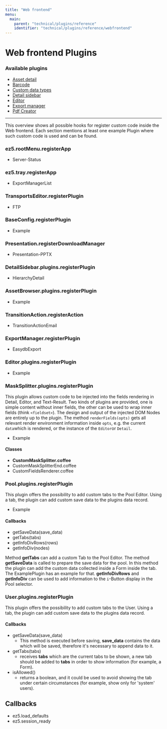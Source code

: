 ```yaml
---
title: "Web frontend"
menu:
  main:
    parent: "technical/plugins/reference"
    identifier: "technical/plugins/reference/webfrontend"
---
```


# Web frontend Plugins


### Available plugins

- [Asset detail](/en/technical/plugins/reference/webfrontend/asset-detail-plugin)
- [Barcode](/en/technical/plugins/reference/webfrontend/barcode)
- [Custom data types](/en/technical/plugins/reference/webfrontend/custom-data-type-plugin)
- [Detail sidebar](/en/technical/plugins/reference/webfrontend/detail-sidebar-plugin)
- [Editor](/en/technical/plugins/reference/webfrontend/editor-plugin)
- [Export manager](/en/technical/plugins/reference/webfrontend/export-manager-plugin)
- [Pdf Creator](/en/technical/plugins/reference/webfrontend/pdf-creator)


---

This overview shows all possible hooks for register custom code inside the Web frontend. Each section mentions at least one example Plugin where such custom code is used and can be found.

### ez5.rootMenu.registerApp

* Server-Status

### ez5.tray.registerApp

* ExportManagerList

### TransportsEditor.registerPlugin

* FTP

### BaseConfig.registerPlugin

* Example

### Presentation.registerDownloadManager

* Presentation-PPTX

### DetailSidebar.plugins.registerPlugin

* HierarchyDetail

### AssetBrowser.plugins.registerPlugin

* Example

### TransitionAction.registerAction

* TransitionActionEmail

### ExportManager.registerPlugin

* EasydbExport

### Editor.plugins.registerPlugin

* Example

### MaskSplitter.plugins.registerPlugin

This plugin allows custom code to be injected into the fields rendering in Detail, Editor, and Text-Result. Two kinds of plugins are provided, one is simple content without inner fields, the other can be used to wrap inner fields (think `<fieldset>`). The design and output of the injected DOM Nodes are entirely up to the plugin. The method `renderFields(opts)` gets all relevant render environment information inside `opts`, e.g. the current `data`which is rendered, or the instance of the `Editor`or `Detail`. 

- Example

#### Classes

* **CustomMaskSplitter.coffee**
* CustomMaskSplitterEnd.coffee
* CustomFieldsRenderer.coffee

### Pool.plugins.registerPlugin

This plugin offers the possibility to add custom tabs to the Pool Editor. Using a tab, the plugin can add custom save data to the plugins data record.

* Example

#### Callbacks

* getSaveData(save_data)
* getTabs(tabs)
* getInfoDivRows(rows)
* getInfoDiv(nodes)

Method **getTabs** can add a custom Tab to the Pool Editor. The method **getSaveData** is called to prepare the save data for the pool. In this method the plugin can add the custom data collected inside a Form inside the tab. The ExamplePlugin has an example for that. **getInfoDivRows** and **getInfoDiv** can be used to add information to the ``i``-Button display in the Pool selector. 

### User.plugins.registerPlugin

This plugin offers the possibility to add custom tabs to the User. Using a tab, the plugin can add custom save data to the plugins data record.

#### Callbacks

* getSaveData(save_data)
	- This method is executed before saving, **save_data** contains the data which will be saved, therefore it's necessary to append data to it.
* getTabs(tabs)
	- receives **tabs** which are the current tabs to be shown, a new tab should be added to **tabs** in order to show information (for example, a Form).
* isAllowed()
	- returns a boolean, and it could be used to avoid showing the tab under certain circumstances (for example, show only for 'system' users).


## Callbacks

* ez5.load_defaults
* ez5.session_ready

